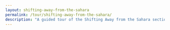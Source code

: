 ```yaml
---
layout: shifting-away-from-the-sahara
permalink: /tour/shifting-away-from-the-sahara/
description: "A guided tour of the Shifting Away from the Sahara section of Northwestern University's Block Museum exhibition of Caravans of Gold."
---
```

